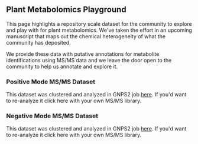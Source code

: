 ## Plant Metabolomics Playground

This page highlights a repository scale dataset for the community to explore and play with for plant metabolomics. We've taken the effort in an upcoming manuscript that maps out the chemical heterogeneity of what the community has deposited. 

We provide these data with putative annotations for metabolite identifications using MS/MS data and we leave the door open to the community to help us annotate and explore it. 

### Positive Mode MS/MS Dataset

This dataset was clustered and analyzed in GNPS2 job [here](https://gnps2.org/status?task=c9a8a45365cf4cdf89b0afaf57df05d3). If you'd want to re-analyze it click here with your own MS/MS library. 

### Negative Mode MS/MS Dataset

This dataset was clustered and analyzed in GNPS2 job [here](https://gnps2.org/status?task=5e24d5949c964e37b6171818babb496a). If you'd want to re-analyze it click here with your own MS/MS library. 

